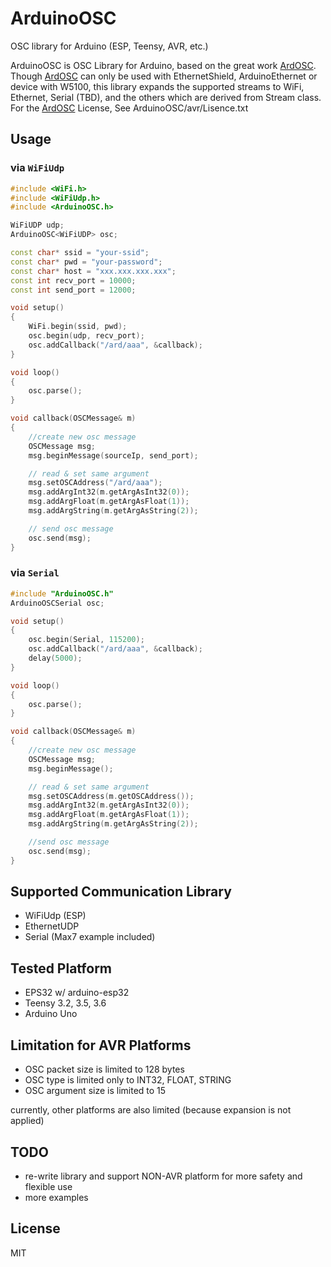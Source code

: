 # ArduinoOSC

OSC library for Arduino (ESP, Teensy, AVR, etc.)

ArduinoOSC is OSC Library for Arduino, based on the great work [ArdOSC]().
Though [ArdOSC]() can only be used with EthernetShield, ArduinoEthernet or device with W5100, this library expands the supported streams to WiFi, Ethernet, Serial (TBD), and the others which are derived from Stream class.
For the [ArdOSC]() License, See ArduinoOSC/avr/Lisence.txt

## Usage

### via ```WiFiUdp```

``` c++
#include <WiFi.h>
#include <WiFiUdp.h>
#include <ArduinoOSC.h>

WiFiUDP udp;
ArduinoOSC<WiFiUDP> osc;

const char* ssid = "your-ssid";
const char* pwd = "your-password";
const char* host = "xxx.xxx.xxx.xxx";
const int recv_port = 10000;
const int send_port = 12000;

void setup()
{
    WiFi.begin(ssid, pwd);
    osc.begin(udp, recv_port);
    osc.addCallback("/ard/aaa", &callback);
}

void loop()
{
    osc.parse();
}

void callback(OSCMessage& m)
{
    //create new osc message
    OSCMessage msg;
    msg.beginMessage(sourceIp, send_port);

    // read & set same argument
    msg.setOSCAddress("/ard/aaa");
    msg.addArgInt32(m.getArgAsInt32(0));
    msg.addArgFloat(m.getArgAsFloat(1));
    msg.addArgString(m.getArgAsString(2));

    // send osc message
    osc.send(msg);
}
```

### via ```Serial```

```c++
#include "ArduinoOSC.h"
ArduinoOSCSerial osc;

void setup()
{
    osc.begin(Serial, 115200);
    osc.addCallback("/ard/aaa", &callback);
    delay(5000);
}

void loop()
{
    osc.parse();
}

void callback(OSCMessage& m)
{
    //create new osc message
    OSCMessage msg;
    msg.beginMessage();

    // read & set same argument
    msg.setOSCAddress(m.getOSCAddress());
    msg.addArgInt32(m.getArgAsInt32(0));
    msg.addArgFloat(m.getArgAsFloat(1));
    msg.addArgString(m.getArgAsString(2));

    //send osc message
    osc.send(msg);
}
```

## Supported Communication Library

- WiFiUdp (ESP)
- EthernetUDP
- Serial (Max7 example included)


## Tested Platform

- EPS32 w/ arduino-esp32
- Teensy 3.2, 3.5, 3.6
- Arduino Uno


## Limitation for AVR Platforms

- OSC packet size is limited to 128 bytes
- OSC type is limited only to INT32, FLOAT, STRING
- OSC argument size is limited to 15

currently, other platforms are also limited (because expansion is not applied)



## TODO

- re-write library and support NON-AVR platform for more safety and flexible use
- more examples

## License

MIT